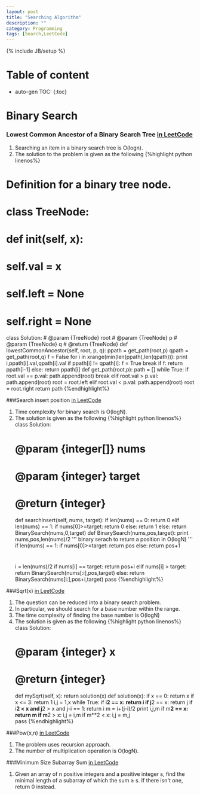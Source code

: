 ```yaml
---
layout: post
title: "Searching Algorithm"
description: ""
category: Programming
tags: [Search,LeetCode]
---
```

{% include JB/setup %}
<script type="text/javascript"
 src="http://cdn.mathjax.org/mathjax/latest/MathJax.js?config=TeX-AMS-MML_HTMLorMML">
</script>
 
# Table of content
* auto-gen TOC:
{:toc}

# Binary Search

### Lowest Common Ancestor of a Binary Search Tree [in LeetCode](https://leetcode.com/problems/lowest-common-ancestor-of-a-binary-search-tree/)
1. Searching an item in a binary search tree is O(logn).
1. The solution to the problem is given as the following
{%highlight python linenos%}
# Definition for a binary tree node.
# class TreeNode:
#     def __init__(self, x):
#         self.val = x
#         self.left = None
#         self.right = None
class Solution:
    # @param {TreeNode} root
    # @param {TreeNode} p
    # @param {TreeNode} q
    # @return {TreeNode}
    def lowestCommonAncestor(self, root, p, q):
        ppath = get_path(root,p)
        qpath = get_path(root,q)
        f = False
        for i in xrange(min(len(ppath),len(qpath))):
            print i,ppath[i].val,qpath[i].val
            if ppath[i] != qpath[i]:
                f = True
                break
        if f: return ppath[i-1]
        else: return ppath[i]
def get_path(root,p):
    path = []
    while True:
        if root.val == p.val:
            path.append(root)
            break
        elif root.val > p.val:
            path.append(root)
            root = root.left
        elif root.val < p.val:
            path.append(root)
            root = root.right
    return path
{%endhighlight%}

###Search insert position [in LeetCode](https://leetcode.com/problems/search-insert-position/)
1. Time complexity for binary search is O(logN).
1. The solution is given as the following
{%highlight python linenos%}
class Solution:
    # @param {integer[]} nums
    # @param {integer} target
    # @return {integer}
    def searchInsert(self, nums, target):
        if len(nums) == 0: return 0
        elif len(nums) == 1:
            if nums[0]>=target: return 0
            else: return 1
        else:
            return BinarySearch(nums,0,target)
def BinarySearch(nums,pos,target):
    print nums,pos,len(nums)/2
    '''
    binary serach to return a position in O(logN)
    '''
    if len(nums) == 1:
        if nums[0]>=target: return pos
        else: return pos+1
    #
    i = len(nums)/2
    if nums[i] == target: return pos+i
    elif nums[i] > target: return BinarySearch(nums[:i],pos,target)
    else: return BinarySearch(nums[i:],pos+i,target)
    pass
{%endhighlight%}

###Sqrt(x) [in LeetCode](https://leetcode.com/problems/sqrtx/)
1. The question can be reduced into a binary search problem.
1. In particular, we should search for a base number within the range.
1. The time complexity of finding the base number is O(logN)
1. The solution is given as the following
{%highlight python linenos%}
class Solution:
    # @param {integer} x
    # @return {integer}
    def mySqrt(self, x):
        return solution(x)
def solution(x):
    if x == 0: return x
    if x <= 3: return 1
    i,j = 1,x
    while True:
        if i**2 == x: return i
        if j**2 == x: return j
        if i**2 < x and j**2 > x and j-i == 1: return i
        m = i+(j-i)/2
        print i,j,m
        if m**2 == x: return m
        if m**2 > x: i,j = i,m
        if m**2 < x: i,j = m,j        
    pass
{%endhighlight%}


###Pow(x,n) [in LeetCode](https://leetcode.com/problems/powx-n/)

1. The problem uses recursion approach.
1. The number of multiplication operation is O(logN).

###Minimum Size Subarray Sum [in LeetCode](https://leetcode.com/problems/minimum-size-subarray-sum/)

1. Given an array of n positive integers and a positive integer s, find the minimal length of a subarray of which the sum ≥ s. If there isn't one, return 0 instead.

